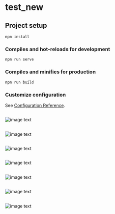 # test_new

## Project setup
```
npm install
```

### Compiles and hot-reloads for development
```
npm run serve
```

### Compiles and minifies for production
```
npm run build
```

### Customize configuration
See [Configuration Reference](https://cli.vuejs.org/config/).


##
![image text](https://github.com/jiliangfxj/zhanzhen-store/blob/main/showimg/1.png)


##
![image text](https://github.com/jiliangfxj/zhanzhen-store/blob/main/showimg/2.png)

##
![image text](https://github.com/jiliangfxj/zhanzhen-store/blob/main/showimg/3.png)


##
![image text](https://github.com/jiliangfxj/zhanzhen-store/blob/main/showimg/4.png)

##
![image text](https://github.com/jiliangfxj/zhanzhen-store/blob/main/showimg/5.png)


##
![image text](https://github.com/jiliangfxj/zhanzhen-store/blob/main/showimg/6.png)

##
![image text](https://github.com/jiliangfxj/zhanzhen-store/blob/main/showimg/7.png)
